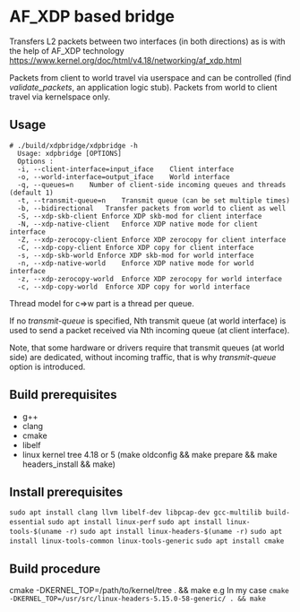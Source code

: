 AF_XDP based bridge
===================

Transfers L2 packets between two interfaces (in both directions) as is
with the help of AF_XDP technology https://www.kernel.org/doc/html/v4.18/networking/af_xdp.html

Packets from client to world travel via userspace and can be controlled (find *validate_packets*,
   an application logic stub).
Packets from world to client travel via kernelspace only.

Usage
-----

``` shell
# ./build/xdpbridge/xdpbridge -h
  Usage: xdpbridge [OPTIONS]
  Options :
  -i, --client-interface=input_iface	Client interface
  -o, --world-interface=output_iface	World interface
  -q, --queues=n	Number of client-side incoming queues and threads (default 1)
  -t, --transmit-queue=n	Transmit queue (can be set multiple times)
  -b, --bidirectional	Transfer packets from world to client as well
  -S, --xdp-skb-client Enforce XDP skb-mod for client interface
  -N, --xdp-native-client	Enforce XDP native mode for client interface
  -Z, --xdp-zerocopy-client	Enforce XDP zerocopy for client interface
  -C, --xdp-copy-client	Enforce XDP copy for client interface
  -s, --xdp-skb-world Enforce XDP skb-mod for world interface
  -n, --xdp-native-world	Enforce XDP native mode for world interface
  -z, --xdp-zerocopy-world	Enforce XDP zerocopy for world interface
  -c, --xdp-copy-world	Enforce XDP copy for world interface
```

Thread model for c=>w part is a thread per queue.

If no *transmit-queue* is specified, Nth transmit queue (at world interface)
is used to send a packet received via Nth incoming queue (at client interface).

Note, that some hardware or drivers require that transmit queues (at world side) are dedicated, without incoming traffic,
that is why *transmit-queue* option is introduced.


Build prerequisites
-------------
* g++
* clang
* cmake
* libelf
* linux kernel tree 4.18 or 5 (make oldconfig && make prepare && make headers_install && make)

Install prerequisites
---------------------
`sudo apt install clang llvm libelf-dev libpcap-dev gcc-multilib build-essential`
`sudo apt install linux-perf`
`sudo apt install linux-tools-$(uname -r)`
`sudo apt install linux-headers-$(uname -r)`
`sudo apt install linux-tools-common linux-tools-generic`
`sudo apt install cmake`

Build procedure
---------------
cmake -DKERNEL_TOP=/path/to/kernel/tree . && make
e.g In my case
`cmake -DKERNEL_TOP=/usr/src/linux-headers-5.15.0-58-generic/ . && make`
